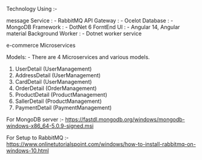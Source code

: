 Technology Using :- 

message Service : - RabbitMQ
API Gateway : - Ocelot
Database : - MongoDB
Framework : - DotNet 6
ForntEnd UI : - Angular 14, Angular material
Background Worker : - Dotnet worker service


e-commerce Microservices

Models: - There are 4 Microservices and various models.
1.	UserDetail (UserManagement)
2.	AddressDetail (UserManagement)
3.	CardDetail (UserManagement)
4.	OrderDetail (OrderManagement)
5.	ProductDetail (ProductManagement)
6.	SallerDetail (ProductManagement)
7.	PaymentDetail (PaymentManagement) 

For MongoDB server :- https://fastdl.mongodb.org/windows/mongodb-windows-x86_64-5.0.9-signed.msi

For Setup to RabbitMQ :- https://www.onlinetutorialspoint.com/windows/how-to-install-rabbitmq-on-windows-10.html
